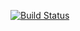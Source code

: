 [![Build Status](https://travis-ci.org/vektor112/szte2016fall.svg?branch=master)](https://travis-ci.org/vektor112/szte2016fall)

